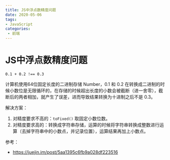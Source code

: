 ```yaml
---
title: JS中浮点数精度问题
date: 2020-05-06
tags:
- JavaScript
categories: 
 - 前端
---
```




# JS中浮点数精度问题



`0.1 + 0.2 !== 0.3`

计算机使用64位固定长度的二进制存储 Number，0.1 和 0.2 在转换成二进制的时候小数位是无限循环的，在存储的时候超出长度的小数会被截断（进一舍零），截断后的两者相加，就产生了误差，进而导致结果转换为十进制之后不是 0.3。

解决方案：

1. 对精度要求不高的：`toFixed()` 取固定小数位数。
2. 对精度要求高的：转换成字符串存储，运算的时候将字符串转换成整数进行运算（去掉字符串中的小数点，并记录位置），运算结果再加上小数点。

参考：

- https://juejin.im/post/5aa1395c6fb9a028df223516
